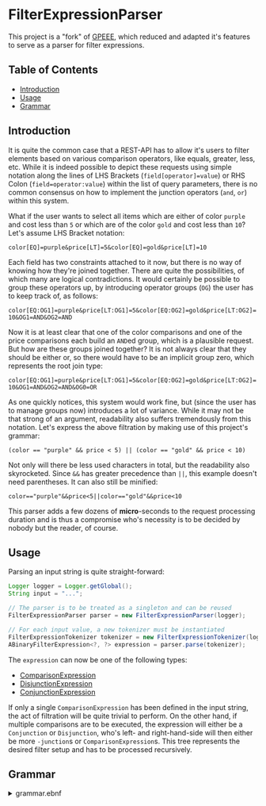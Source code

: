 <!-- This file is rendered by https://github.com/BlvckBytes/readme_helper -->

# FilterExpressionParser

This project is a "fork" of [GPEEE](https://github.com/BlvckBytes/GPEEE), which reduced and adapted it's features to serve as a parser for filter expressions.

## Table of Contents
- [Introduction](#introduction)
- [Usage](#usage)
- [Grammar](#grammar)

## Introduction

It is quite the common case that a REST-API has to allow it's users to filter elements based on various comparison operators, like equals, greater, less, etc. While it is indeed possible to depict these requests using simple notation along the lines of LHS Brackets (`field[operator]=value`) or RHS Colon (`field=operator:value`) within the list of query parameters, there is no common consensus on how to implement the junction operators (`and`, `or`) within this system.

What if the user wants to select all items which are either of color `purple` and cost less than `5` or which are of the color `gold` and cost less than `10`? Let's assume LHS Bracket notation:

`color[EQ]=purple&price[LT]=5&color[EQ]=gold&price[LT]=10`

Each field has two constraints attached to it now, but there is no way of knowing how they're joined together. There are quite the possibilities, of which many are logical contradictions. It would certainly be possible to group these operators up, by introducing operator groups (`OG`) the user has to keep track of, as follows:

`color[EQ:OG1]=purple&price[LT:OG1]=5&color[EQ:OG2]=gold&price[LT:OG2]=10&OG1=AND&OG2=AND`

Now it is at least clear that one of the color comparisons and one of the price comparisons each build an `AND`ed group, which is a plausible request. But how are these groups joined together? It is not always clear that they should be either or, so there would have to be an implicit group zero, which represents the root join type:

`color[EQ:OG1]=purple&price[LT:OG1]=5&color[EQ:OG2]=gold&price[LT:OG2]=10&OG1=AND&OG2=AND&OG0=OR`

As one quickly notices, this system would work fine, but (since the user has to manage groups now) introduces a lot of variance. While it may not be that strong of an argument, readability also suffers tremendously from this notation. Let's express the above filtration by making use of this project's grammar:

`(color == "purple" && price < 5) || (color == "gold" && price < 10)`

Not only will there be less used characters in total, but the readability also skyrocketed. Since `&&` has greater precedence than `||`, this example doesn't need parentheses. It can also still be minified:

`color=="purple"&&price<5||color=="gold"&&price<10`

This parser adds a few dozens of **micro**-seconds to the request processing duration and is thus
a compromise who's necessity is to be decided by nobody but the reader, of course.

## Usage

Parsing an input string is quite straight-forward:

```java
Logger logger = Logger.getGlobal();
String input = "...";

// The parser is to be treated as a singleton and can be reused
FilterExpressionParser parser = new FilterExpressionParser(logger);

// For each input value, a new tokenizer must be instantiated
FilterExpressionTokenizer tokenizer = new FilterExpressionTokenizer(logger, input);
ABinaryFilterExpression<?, ?> expression = parser.parse(tokenizer);
```

The `expression` can now be one of the following types:
- [ComparisonExpression](src/main/java/me/blvckbytes/filterexpressionparser/parser/expression/ComparisonExpression.java)
- [DisjunctionExpression](src/main/java/me/blvckbytes/filterexpressionparser/parser/expression/DisjunctionExpression.java)
- [ConjunctionExpression](src/main/java/me/blvckbytes/filterexpressionparser/parser/expression/ConjunctionExpression.java)

If only a single `ComparisonExpression` has been defined in the input string, the act of filtration will be quite trivial to perform. On the other hand, if multiple comparisons are to be executed, the expression will either be a `Conjunction` or `Disjunction`, who's left- and right-hand-side will then either be more `-junction`s or `ComparisonExpression`s. This tree represents the desired filter setup and has to be processed recursively.

## Grammar

<details>
<summary>grammar.ebnf</summary>

```ebnf
Digit ::= [0-9]
Letter ::= [A-Za-z]

Long ::= "-"? Digit+ ("e" Digit+)?
Double ::= "-"? Digit* "." Digit+ ("e" "-"? Digit+)?
Literal ::= "true" | "false" | "null"

# Quotes within string literals need to be escaped
String ::= '"' ('\"' | [^"])* '"'

# Identifiers represent fields to be filtered by
Identifier ::= Letter (Digit | Letter | '_' | '.')*

Value := Long
       | Double
       | String
       | Literal
       | Identifier # Fields can be matched on other fields within
                    # the same object as well, not just static values

ComparisonOperator ::= ">"  # Greater than
                     | "<"  # Less than
                     | ">=" # Greater than or equal
                     | "<=" # Less than or equal
                     | "==" # Equals
                     | "!=" # Not Equals
                     | "?"  # Regex match
                     | "%"  # Contains

DisjunctionExpression ::= ConjunctionExpression ("||" ConjunctionExpression)*
ConjunctionExpression ::= ParenthesesExpression ("&&" ParenthesesExpression)*
ParenthesesExpression ::= ("(" FilterExpression ")") | ComparisonExpression
ComparisonExpression ::= Identifier ComparisonOperator Value
FilterExpression ::= DisjunctionExpression
```
</details>


